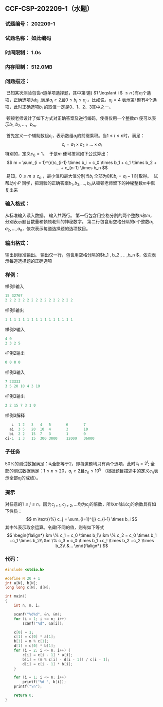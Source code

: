 ## CCF-CSP-202209-1（水题）



### 试题编号： 202209-1

### 试题名称： 如此编码

### 时间限制： 1.0s

### 内存限制： 512.0MB

### 问题描述：

​	已知某次测验包含$n$道单项选择题，其中第$i$道( $1 \leqslant i $ $\leq n$ )有$a_i$个选项，正确选项为$b_i$ ,满足$a_i \geq 2$且$0 \leq b_i \leq a_j$ 。比如说，$a_i = 4$ 表示第$i$ 题有4个选项，此时正确选项$b_i$ 的取值一定是0、1、2、3其中之一。

​	顿顿老师设计了如下方式对正确答案及逆行编码，使得仅用一个整数$m$ 便可以表示$b_1 ,b_2, ... ，b_n$。

​	首先定义一个辅助数组$c_i$，表示数组$a_i$的前缀乘积。当$1 \leq i \leq n$时，满足：
$$
c_i = a_1 \times a_2 \times ... \times a_i
$$
​	特别的，定义$c_0 = 1$。
​	于是$m$ 便可按照如下公式算出：
$$
m = \sum_{i = 1}^{n}c_{i-1} \times b_i = c_0 \times b_1 + c_1 \times b_2 + ... + c_{n-1} \times b_n
$$
​	易知，$0 \leq m \leq c_n$ ，最小值和最大值分别当$b_i$ 全部为0和$b_i = a_i -1$ 时取得。
​	试帮助小$P$ 同学，把测验的正确答案$b_1 ,b_2, ... ,b_n$从顿顿老师留下的神秘整数$m$中恢复出来

### 输入格式：

从标准输入读入数据。
输入共两行。
第一行包含用空格分割的两个整数$n$和$m$，分别表示题目数量和顿顿老师的神秘数字。
第二行包含用空格分隔的$n$个整数$a_1 ,a_2 ,...,a_n$，依次表示每道选择题的选项数目。

### 输出格式：

输出到标准输出。
输出仅一行，包含用空格分隔的$b_1 , b_2 , .. ,b_n $，依次表示每道选择题的正确选项

### 样例：

样例1输入

```c++
15 32767
2 2 2 2 2 2 2 2 2 2 2 2 2 2 2 2
```

样例1输出

```c++
1 1 1 1 1 1 1 1 1 1 1 1 1 1 1 1
```

样例2输入

```c++
4 0
2 3 2 5
```

样例2输出

```c++
0 0 0 0
```

样例3输入

```c++
7 23333
3 5 20 10 4 3 10
```

样例3输出

```c++
2 2 15 7 3 1 0
```

样例3解释

```c++
   i  1	2	3	4	5	    6	    7
  ai  3	5	20	10	4	    3	    10
  bi  2	2	15	7	3	    1	    0
ci-1  1	3	15	300	3000	12000	36000
```

### 子任务

50%的测试数据满足：$a_i$全部等于2，即每道题均只有两个选项，此时$c_i = 2^i$;
全部的测试数据满足：$1 \leq n \leq 20$，$a_i \geq 2$且$c_n \leq 10^9$ （根据题目描述中的定义$c_n$表示全部$a_i$的成绩）。

### 提示

对任意的$1 \leq j \leq n$，因为$c_{j+1},c_{j+2},...$均为$c_j$的倍数，所以$m$除以$c_j$的余数具有如下性质：
$$
m \text{\%} c_j = \sum_{i=1}^{j} c_{i-1} \times b_i
$$
其中$\%$表示取余运算。令$j$取不同的值，则有如下等式
$$
\begin{flalign*}
&m \% c_1 = c_0 \times b_1\\
&m \% c_2 = c_0 \times b_1 +c_1 \times b_2\\
&m \% c_3 = c_0 \times b_1 +c_! \times b_2 +c_2 \times b_3\\
&...
\end{flalign*}
$$

### 代码：

```c
#include <stdio.h>

#define N 20 + 1
int a[N], b[N];
long long c[N], d[N];

int main()
{
    int n, m, i;

    scanf("%d%d", &n, &m);
    for (i = 1; i <= n; i++)
        scanf("%d", &a[i]);

    c[0] = 1;
    c[1] = c[0] * a[1];
    b[1] = m % c[1];
    d[1] = c[0] * b[1];
    for (i = 2; i <= n; i++) {
        c[i] = c[i - 1] * a[i];
        b[i] = (m % c[i] - d[i - 1]) / c[i - 1];
        d[i] = c[i - 1] * b[i];
    }

    for (i = 1; i <= n; i++)
        printf("%d ", b[i]);
    printf("\n");

    return 0;
}

```

